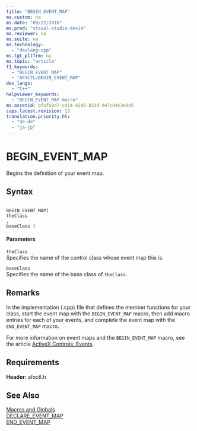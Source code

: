 ```yaml
---
title: "BEGIN_EVENT_MAP"
ms.custom: na
ms.date: "09/22/2016"
ms.prod: "visual-studio-dev14"
ms.reviewer: na
ms.suite: na
ms.technology: 
  - "devlang-cpp"
ms.tgt_pltfrm: na
ms.topic: "article"
f1_keywords: 
  - "BEGIN_EVENT_MAP"
  - "AFXCTL/BEGIN_EVENT_MAP"
dev_langs: 
  - "C++"
helpviewer_keywords: 
  - "BEGIN_EVENT_MAP macro"
ms.assetid: bfafa9d7-cd14-42d8-823d-9e7c04c3e9a5
caps.latest.revision: 13
translation.priority.ht: 
  - "de-de"
  - "ja-jp"
---
```

# BEGIN_EVENT_MAP
Begins the definition of your event map.  
  
## Syntax  
  
```  
  
BEGIN_EVENT_MAP(  
theClass  
,   
baseClass )  
```  
  
#### Parameters  
 `theClass`  
 Specifies the name of the control class whose event map this is.  
  
 `baseClass`  
 Specifies the name of the base class of `theClass`.  
  
## Remarks  
 In the implementation (.cpp) file that defines the member functions for your class, start the event map with the `BEGIN_EVENT_MAP` macro, then add macro entries for each of your events, and complete the event map with the `END_EVENT_MAP` macro.  
  
 For more information on event maps and the `BEGIN_EVENT_MAP` macro, see the article [ActiveX Controls: Events](../vs140/mfc-activex-controls--events.md).  
  
## Requirements  
 **Header:** afxctl.h  
  
## See Also  
 [Macros and Globals](../vs140/mfc-macros-and-globals.md)   
 [DECLARE_EVENT_MAP](../vs140/declare_event_map.md)   
 [END_EVENT_MAP](../vs140/end_event_map.md)